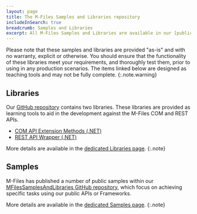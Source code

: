 ```yaml
---
layout: page
title: The M-Files Samples and Libraries repository
includeInSearch: true
breadcrumb: Samples and Libraries
excerpt: All M-Files Samples and Libraries are available in our [public GitHub repositories](https://github.com/m-files/MFilesSamplesAndLibraries/).  Further samples and libraries will be added in response to partner feedback.
---
```


Please note that these samples and libraries are provided "as-is" and with no warranty, explicit or otherwise. You should ensure that the functionality of these libraries meet your requirements, and thoroughly test them, prior to using in any production scenarios.  The items linked below are designed as teaching tools and may not be fully complete.
{:.note.warning}

## Libraries

Our [GitHub repository](https://github.com/m-files/MFilesSamplesAndLibraries/) contains two libraries.  These libraries are provided as learning tools to aid in the development against the M-Files COM and REST APIs.

* [COM API Extension Methods (.NET)](Libraries/COM-API/#com-api-extension-methods-net)
* [REST API Wrapper (.NET)](Libraries/REST-API/#rest-api-wrapper-net)

More details are available in the <a href="Libraries">dedicated Libraries page</a>.
{:.note}

## Samples

M-Files has published a number of public samples within our [MFilesSamplesAndLibraries GitHub repository](https://github.com/M-Files/MFilesSamplesAndLibraries/tree/master/Samples#readme), which focus on achieving specific tasks using our public APIs or Frameworks.

More details are available in the <a href="Samples">dedicated Samples page</a>.
{:.note}
